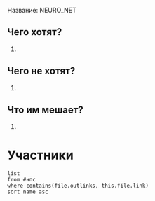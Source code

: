 Название: NEURO_NET

## Чего хотят?
1. 
## Чего не хотят?
1. 
## Что им мешает?
1. 

# Участники
```dataview
list 
from #нпс
where contains(file.outlinks, this.file.link)
sort name asc
```
